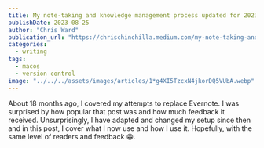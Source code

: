```yaml
---
title: My note-taking and knowledge management process updated for 2023
publishDate: 2023-08-25
author: "Chris Ward"
publication_url: "https://chrischinchilla.medium.com/my-note-taking-and-knowledge-management-process-updated-for-2023-d570ffaf61f0"
categories:
  - writing
tags: 
  - macos
  - version control
image: "../../../assets/images/articles/1*g4XI5TzcxN4jkorDQ5VUbA.webp"
---
```


About 18 months ago, I covered my attempts to replace Evernote. I was surprised by how popular that post was and how much feedback it received. Unsurprisingly, I have adapted and changed my setup since then and in this post, I cover what I now use and how I use it. Hopefully, with the same level of readers and feedback 😁.
